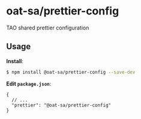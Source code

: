 # oat-sa/prettier-config
TAO shared prettier configuration

## Usage

**Install**:

```bash
$ npm install @oat-sa/prettier-config --save-dev
```

**Edit `package.json`**:

```jsonc
{
  // ...
  "prettier": "@oat-sa/prettier-config"
}
